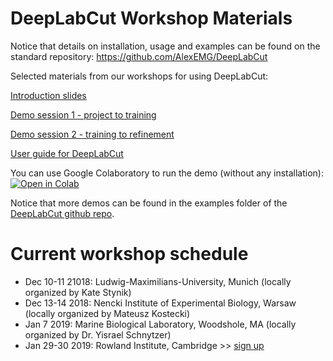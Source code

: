 # DeepLabCut Workshop Materials

Notice that details on installation, usage and examples can be found on the standard repository: https://github.com/AlexEMG/DeepLabCut

Selected materials from our workshops for using DeepLabCut:

[Introduction slides](DeepLabCut-Introduction.pdf)

[Demo session 1 - project to training](DeepLabCut-Workshop-Session1.pdf)

[Demo session 2 - training to refinement](DeepLabCut-Workshop-Session2.pdf)

[User guide for DeepLabCut](https://www.biorxiv.org/content/biorxiv/early/2018/11/24/476531.full.pdf)

You can use Google Colaboratory to run the demo (without any installation):
[![Open in Colab](https://colab.research.google.com/assets/colab-badge.svg)](https://colab.research.google.com/github/AlexEMG/DeepLabCut/blob/master/examples/Colab_TrainNetwork_VideoAnalysis.ipynb)

Notice that more demos can be found in the examples folder of the [DeepLabCut github repo](https://github.com/AlexEMG/DeepLabCut/tree/master/examples). 

# Current workshop schedule

- Dec 10-11 21018: Ludwig-Maximilians-University, Munich (locally organized by Kate Stynik)
- Dec 13-14 2018: Nencki Institute of Experimental Biology, Warsaw (locally organized by Mateusz Kostecki)
- Jan 7 2019: Marine Biological Laboratory, Woodshole, MA (locally organized by Dr. Yisrael Schnytzer)
- Jan 29-30 2019: Rowland Institute, Cambridge >> [sign up](https://twitter.com/TrackingActions/status/1067253667315806211)
